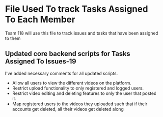 # File Used To track Tasks Assigned To Each Member

Team 118 will use this file to track issues and tasks that have been assigned to them

## Updated core backend scripts for Tasks Assigned To Issues-19

I've added necessary comments for all updated scripts.

- Allow all users to view the different videos on the platform.
- Restrict upload functionality to only registered and logged users.
- Restrict video editing and deleting features to only the user that posted it.
- Map registered users to the videos they uploaded such that if their accounts get deleted, all their videos get deleted along


